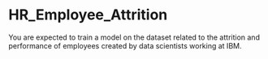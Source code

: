 # HR_Employee_Attrition
You are expected to train a model on the dataset related to the attrition and performance of employees created by data scientists working at IBM.
